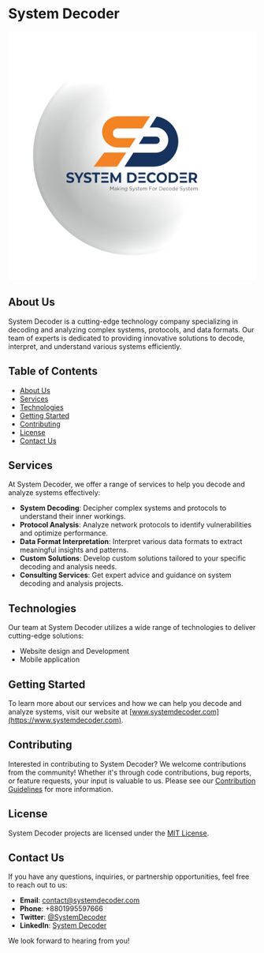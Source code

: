 # System Decoder

![System Decoder Logo](../system_decoder_logo.png)

## About Us

System Decoder is a cutting-edge technology company specializing in decoding and analyzing complex systems, protocols, and data formats. Our team of experts is dedicated to providing innovative solutions to decode, interpret, and understand various systems efficiently.

## Table of Contents

- [About Us](#about-us)
- [Services](#services)
- [Technologies](#technologies)
- [Getting Started](#getting-started)
- [Contributing](#contributing)
- [License](#license)
- [Contact Us](#contact-us)

## Services

At System Decoder, we offer a range of services to help you decode and analyze systems effectively:

- **System Decoding**: Decipher complex systems and protocols to understand their inner workings.
- **Protocol Analysis**: Analyze network protocols to identify vulnerabilities and optimize performance.
- **Data Format Interpretation**: Interpret various data formats to extract meaningful insights and patterns.
- **Custom Solutions**: Develop custom solutions tailored to your specific decoding and analysis needs.
- **Consulting Services**: Get expert advice and guidance on system decoding and analysis projects.

## Technologies

Our team at System Decoder utilizes a wide range of technologies to deliver cutting-edge solutions:

- Website design and Development
- Mobile application

## Getting Started

To learn more about our services and how we can help you decode and analyze systems, visit our website at [www.systemdecoder.com](https://www.systemdecoder.com).

## Contributing

Interested in contributing to System Decoder? We welcome contributions from the community! Whether it's through code contributions, bug reports, or feature requests, your input is valuable to us. Please see our [Contribution Guidelines](CONTRIBUTING.md) for more information.

## License

System Decoder projects are licensed under the [MIT License](LICENSE).

## Contact Us

If you have any questions, inquiries, or partnership opportunities, feel free to reach out to us:

- **Email**: contact@systemdecoder.com
- **Phone**: +8801995597666
- **Twitter**: [@SystemDecoder](https://twitter.com/systemdecoderbd)
- **LinkedIn**: [System Decoder](https://www.linkedin.com/company/systemdecoderbd)

We look forward to hearing from you!
